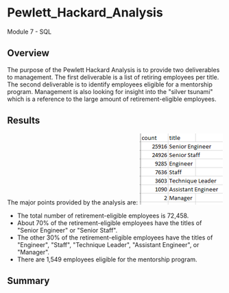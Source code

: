 # Pewlett_Hackard_Analysis
Module 7 - SQL 

## Overview
The purpose of the Pewlett Hackard Analysis is to provide two deliverables to management. The first deliverable is a list of retiring employees per title. The second deliverable is to identify employees eligible for a mentorship program.
Management is also looking for insight into the "silver tsunami" which is a reference to the large amount of retirement-eligible employees.

## Results
The major points provided by the analysis are:
![retiring titles](https://github.com/jcourt99/Pewlett_Hackard_Analysis/blob/main/retiring_titles.PNG)
* The total number of retirement-eligible employees is 72,458.
* About 70% of the retirement-eligible employees have the titles of "Senior Engineer" or "Senior Staff". 
* The other 30% of the retirement-eligible employees have the titles of "Engineer", "Staff", "Technique Leader", "Assistant Engineer", or "Manager".
* There are 1,549 employees eligible for the mentorship program.

## Summary


